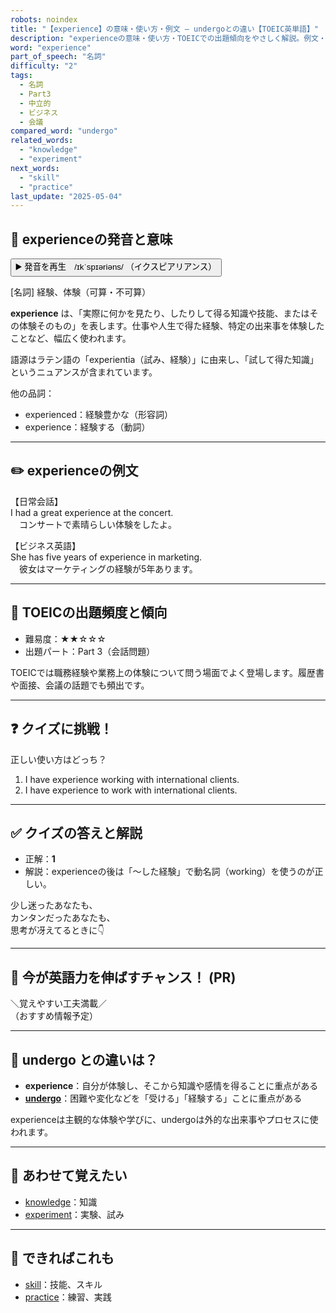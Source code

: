 ```yaml
---
robots: noindex
title: "【experience】の意味・使い方・例文 ― undergoとの違い【TOEIC英単語】"
description: "experienceの意味・使い方・TOEICでの出題傾向をやさしく解説。例文・クイズ付きでundergoとの違いもわかりやすく学べます。"
word: "experience"
part_of_speech: "名詞"
difficulty: "2"
tags:
  - 名詞
  - Part3
  - 中立的
  - ビジネス
  - 会議
compared_word: "undergo"
related_words:
  - "knowledge"
  - "experiment"
next_words:
  - "skill"
  - "practice"
last_update: "2025-05-04"
---
```


## 🔰 experienceの発音と意味

<button class="play-audio" onclick="playTTS('experience')">
  <span class="play-audio-main">
    ▶️ 発音を再生　/ɪkˈspɪəriəns/
  </span>
  <span class="play-audio-sub">
    （イクスピアリアンス）
  </span>
</button>

[名詞] 経験、体験（可算・不可算）

**experience** は、「実際に何かを見たり、したりして得る知識や技能、またはその体験そのもの」を表します。仕事や人生で得た経験、特定の出来事を体験したことなど、幅広く使われます。

語源はラテン語の「experientia（試み、経験）」に由来し、「試して得た知識」というニュアンスが含まれています。

他の品詞：  
- experienced：経験豊かな（形容詞）
- experience：経験する（動詞）

---

## ✏️ experienceの例文

【日常会話】  
I had a great experience at the concert.  
　コンサートで素晴らしい体験をしたよ。

【ビジネス英語】  
She has five years of experience in marketing.  
　彼女はマーケティングの経験が5年あります。

---

## 🎯 TOEICの出題頻度と傾向

- 難易度：★★☆☆☆
- 出題パート：Part 3（会話問題）

TOEICでは職務経験や業務上の体験について問う場面でよく登場します。履歴書や面接、会議の話題でも頻出です。

---

## ❓ クイズに挑戦！

正しい使い方はどっち？

1. I have experience working with international clients.  
2. I have experience to work with international clients.

---

## ✅ クイズの答えと解説

- 正解：**1**
- 解説：experienceの後は「～した経験」で動名詞（working）を使うのが正しい。

少し迷ったあなたも、  
カンタンだったあなたも、  
思考が冴えてるときに👇️

---

## 🚀 今が英語力を伸ばすチャンス！ (PR)

<div class="info-center">
＼覚えやすい工夫満載／<br>  
（おすすめ情報予定）
</div>

---

## 🤔  undergo との違いは？

- **experience**：自分が体験し、そこから知識や感情を得ることに重点がある
- **[undergo](/undergo)**：困難や変化などを「受ける」「経験する」ことに重点がある

experienceは主観的な体験や学びに、undergoは外的な出来事やプロセスに使われます。

---

## 🧩 あわせて覚えたい

- [knowledge](/knowledge)：知識
- [experiment](/experiment)：実験、試み

---

## 📖 できればこれも

- [skill](/skill)：技能、スキル
- [practice](/practice)：練習、実践

<!-- cvid: aid15_bid29 -->
